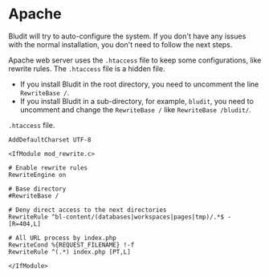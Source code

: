 # Apache
<!-- position: 1 -->

Bludit will try to auto-configure the system. If you don't have any issues with the normal installation, you don't need to follow the next steps.

Apache web server uses the `.htaccess` file to keep some configurations, like rewrite rules. The `.htaccess` file is a hidden file.

- If you install Bludit in the root directory, you need to uncomment the line `RewriteBase /`.
- If you install Bludit in a sub-directory, for example, `bludit`, you need to uncomment and change the `RewriteBase /` like `RewriteBase /bludit/`.

`.htaccess` file.

```
AddDefaultCharset UTF-8

<IfModule mod_rewrite.c>

# Enable rewrite rules
RewriteEngine on

# Base directory
#RewriteBase /

# Deny direct access to the next directories
RewriteRule ^bl-content/(databases|workspaces|pages|tmp)/.*$ - [R=404,L]

# All URL process by index.php
RewriteCond %{REQUEST_FILENAME} !-f
RewriteRule ^(.*) index.php [PT,L]

</IfModule>
```




